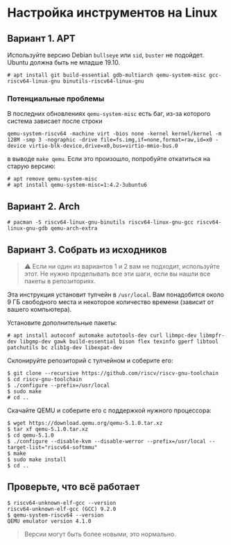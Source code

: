# Настройка инструментов на Linux

## Вариант 1. APT

Используйте версию Debian `bullseye` или `sid`, `buster` не подойдет. Ubuntu должна быть не младше 19.10.

```
# apt install git build-essential gdb-multiarch qemu-system-misc gcc-riscv64-linux-gnu binutils-riscv64-linux-gnu
```

### Потенциальные проблемы

В последних обновлениях `qemu-system-misc` есть баг, из-за которого система зависает после строки

```
qemu-system-riscv64 -machine virt -bios none -kernel kernel/kernel -m 128M -smp 3 -nographic -drive file=fs.img,if=none,format=raw,id=x0 -device virtio-blk-device,drive=x0,bus=virtio-mmio-bus.0
```

в выводе `make qemu`. Если это произошло, попробуйте откатиться на старую версию:

```
# apt remove qemu-system-misc
# apt install qemu-system-misc=1:4.2-3ubuntu6
```

## Вариант 2. Arch

```
# pacman -S riscv64-linux-gnu-binutils riscv64-linux-gnu-gcc riscv64-linux-gnu-gdb qemu-arch-extra
```

## Вариант 3. Собрать из исходников

> ⚠️ Если ни один из вариантов 1 и 2 вам не подходит, используйте этот. Не нужно проделывать все эти шаги, если вы нашли все пакеты в репозиториях.

Эта инструкция установит тулчейн в `/usr/local`. Вам понадобится около 9 ГБ свободного места и некоторое количество времени (зависит от вашего компьютера).

Установите дополнительные пакеты:

```
# apt install autoconf automake autotools-dev curl libmpc-dev libmpfr-dev libgmp-dev gawk build-essential bison flex texinfo gperf libtool patchutils bc zlib1g-dev libexpat-dev
```

Склонируйте репозиторий с тулчейном и соберите его:

```
$ git clone --recursive https://github.com/riscv/riscv-gnu-toolchain
$ cd riscv-gnu-toolchain
$ ./configure --prefix=/usr/local
$ sudo make
# cd ..
```

Скачайте QEMU и соберите его с поддержкой нужного процессора:

```
$ wget https://download.qemu.org/qemu-5.1.0.tar.xz
$ tar xf qemu-5.1.0.tar.xz
$ cd qemu-5.1.0
$ ./configure --disable-kvm --disable-werror --prefix=/usr/local --target-list="riscv64-softmmu"
$ make
$ sudo make install
$ cd ..
```

## Проверьте, что всё работает

```
$ riscv64-unknown-elf-gcc --version
riscv64-unknown-elf-gcc (GCC) 9.2.0
$ qemu-system-riscv64 --version
QEMU emulator version 4.1.0
```

> Версии могут быть более новыми, это нормально.
